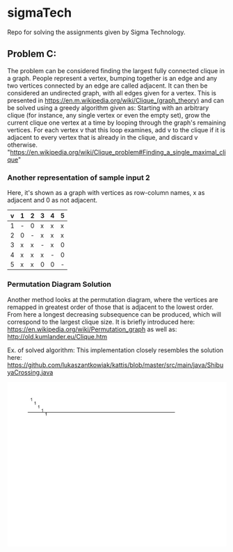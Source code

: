 # sigmaTech
Repo for solving the assignments given by Sigma Technology.


## Problem C:
The problem can be considered finding the largest fully connected clique in a graph.
People represent a vertex, bumping together is an edge and any two vertices connected
by an edge are called adjacent. It can then be considered an undirected graph,
with all edges given for a vertex. This is presented in
https://en.m.wikipedia.org/wiki/Clique_(graph_theory)
and can be solved using a greedy algorithm given as:
Starting with an arbitrary clique (for instance, any single vertex or even the
empty set), grow the current clique one vertex at a time by looping through the
graph's remaining vertices. For each vertex v that this loop examines, add v to
the clique if it is adjacent to every vertex that is already in the clique, and
discard v otherwise.
"https://en.wikipedia.org/wiki/Clique_problem#Finding_a_single_maximal_clique"

### Another representation of sample input 2
Here, it's shown as a graph with vertices as row-column names, x as adjacent and 0 as not adjacent.

|v |1|2|3|4|5|
|-|-|-|-|-|-|
|1|-|0|x|x|x|
|2|0|-|x|x|x|
|3|x|x|-|x|0|
|4|x|x|x|-|0|
|5|x|x|0|0|-|

### Permutation Diagram Solution
Another method looks at the permutation diagram, where the vertices are remapped in greatest order
of those that is adjacent to the lowest order. From here a longest decreasing subsequence can be 
produced, which will correspond to the largest clique size. It is briefly introduced here:
https://en.wikipedia.org/wiki/Permutation_graph
as well as:
http://old.kumlander.eu/Clique.htm

Ex. of solved algorithm:
This implementation closely resembles the solution here:
https://github.com/lukaszantkowiak/kattis/blob/master/src/main/java/ShibuyaCrossing.java


![alt text](https://github.com/Kallemange/sigmaTech/blob/master/problemC/permutation.jpg)

